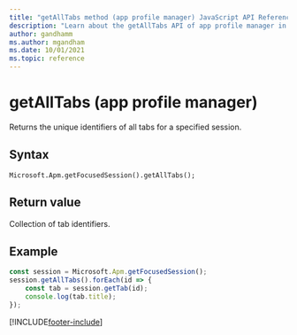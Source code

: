 ```yaml
---
title: "getAllTabs method (app profile manager) JavaScript API Reference | MicrosoftDocs"
description: "Learn about the getAllTabs API of app profile manager in Customer Service workspace."
author: gandhamm
ms.author: mgandham
ms.date: 10/01/2021
ms.topic: reference
---
```


# getAllTabs (app profile manager)

Returns the unique identifiers of all tabs for a specified session.

## Syntax

`Microsoft.Apm.getFocusedSession().getAllTabs();`

## Return value

Collection of tab identifiers.

## Example

```JavaScript
const session = Microsoft.Apm.getFocusedSession();
session.getAllTabs().forEach(id => {
	const tab = session.getTab(id);
	console.log(tab.title);
});
```

[!INCLUDE[footer-include](../../../includes/footer-banner.md)]
